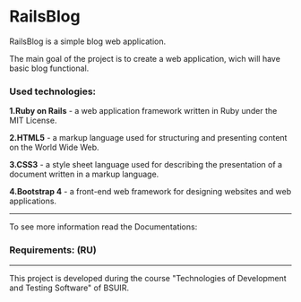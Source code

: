 # RailsBlog

RailsBlog is a simple blog web application.

The main goal of the project is to create a web application, wich will have basic blog functional.

### Used technologies:

**1.Ruby on Rails** - a web application framework written in Ruby under the MIT License.

**2.HTML5** - a markup language used for structuring and presenting content on the World Wide Web.

**3.CSS3** - a style sheet language used for describing the presentation of a document written in a markup language.

**4.Bootstrap 4** - a front-end web framework for designing websites and web applications.

-----------------------------------

To see more information read the Documentations:

### Requirements: (RU)


-----------------------------------

This project is developed during the course "Technologies of Development and Testing Software" of BSUIR.

